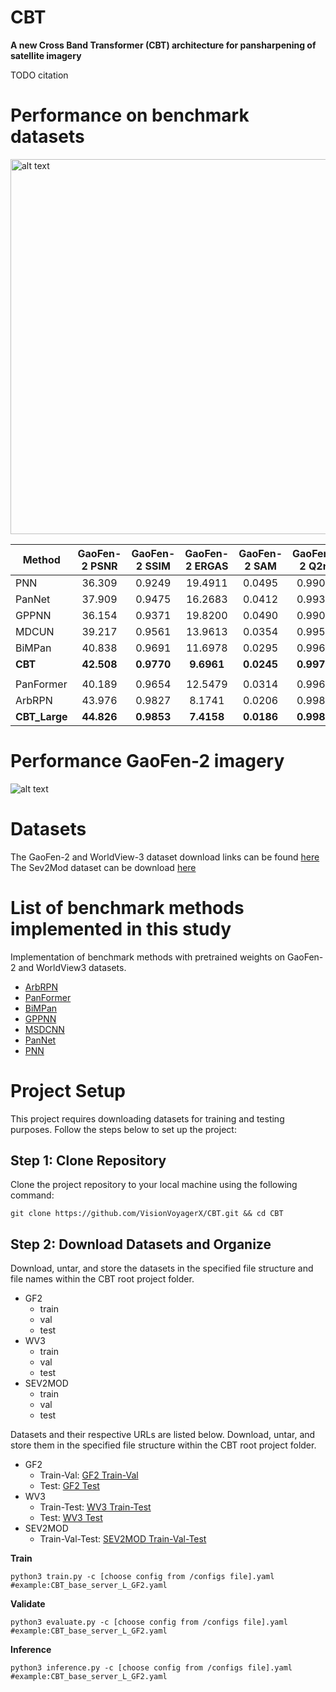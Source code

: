 # CBT

**A new Cross Band Transformer (CBT) architecture for pansharpening of satellite imagery**

TODO citation


# Performance on benchmark datasets


<img src="https://github.com/nickdndndn/CBT/blob/main/Images/comparison.png?raw=true" alt="alt text" width=600>


| Method         | GaoFen-2 PSNR | GaoFen-2 SSIM | GaoFen-2 ERGAS | GaoFen-2 SAM | GaoFen-2 Q2n | WorldView-3 PSNR | WorldView-3 SSIM | WorldView-3 ERGAS | WorldView-3 SAM | WorldView-3 Q2n |
|----------------|:-------------:|:-------------:|:--------------:|:------------:|:------------:|:----------------:|:----------------:|:-----------------:|:--------------:|:---------------:|
| PNN            | 36.309        | 0.9249        | 19.4911        | 0.0495       | 0.9909       | 31.225           | 0.9042           | 70.9026           | 0.1346         | 0.9604          |
| PanNet         | 37.909        | 0.9475        | 16.2683        | 0.0412       | 0.9937       | 33.146           | 0.9440           | 56.8292           | 0.1072         | 0.9743          |
| GPPNN          | 36.154        | 0.9371        | 19.8200        | 0.0490       | 0.9908       | 34.624           | 0.9610           | 47.4321           | 0.0870         | 0.9824          |
| MDCUN          | 39.217        | 0.9561        | 13.9613        | 0.0354       | 0.9954       | 35.231           | 0.9604           | 44.1955           | 0.0823         | 0.9848          |
| BiMPan         | 40.838        | 0.9691        | 11.6978        | 0.0295       | 0.9968       | 35.342           | 0.9648           | 43.7202           | 0.0801         | 0.9853          |
| **CBT**        | **42.508**    | **0.9770**    | **9.6961**     | **0.0245**   | **0.9978**   | **36.650**       | **0.9731**       | **37.4723**       | **0.0701**     | **0.9890**      |
|                |               |               |                |              |              |                  |                  |                   |                |                 |
| PanFormer      | 40.189        | 0.9654        | 12.5479        | 0.0314       | 0.9963       | 34.956           | 0.9629           | 45.4887           | 0.0822         | 0.9844          |
| ArbRPN         | 43.976        | 0.9827        | 8.1741         | 0.0206       | 0.9984       | 37.540           | 0.9775           | 33.5207           | 0.0633         | 0.9913          |
| **CBT_Large**  | **44.826**    | **0.9853**    | **7.4158**     | **0.0186**   | **0.9987**   | **37.719**       | **0.9783**       | **32.8023**       | **0.0620**     | **0.9916**      |




# Performance GaoFen-2 imagery

![alt text](https://github.com/nickdndndn/CBT/blob/main/Images/visualization.png?raw=true)

# Datasets

The GaoFen-2 and WorldView-3 dataset download links can be found [here](https://github.com/liangjiandeng/PanCollection)
The Sev2Mod dataset can be download [here](https://zenodo.org/records/8360458)

# List of benchmark methods implemented in this study

 Implementation of benchmark methods with pretrained weights on GaoFen-2 and WorldView3 datasets.
 
- [ArbRPN](https://github.com/VisionVoyagerX/ArbRPN)
- [PanFormer](https://github.com/VisionVoyagerX/PanFormer)
- [BiMPan](https://github.com/VisionVoyagerX/BiMPan)
- [GPPNN](https://github.com/VisionVoyagerX/GPPNN)
- [MSDCNN](https://github.com/VisionVoyagerX/MDCUN)
- [PanNet](https://github.com/VisionVoyagerX/PanNet)
- [PNN](https://github.com/VisionVoyagerX/PNN)

# Project Setup

This project requires downloading datasets for training and testing purposes. Follow the steps below to set up the project:

## Step 1: Clone Repository

Clone the project repository to your local machine using the following command:

```
git clone https://github.com/VisionVoyagerX/CBT.git && cd CBT
```

## Step 2: Download Datasets and Organize

Download, untar, and store the datasets in the specified file structure and file names within the CBT root project folder.

- GF2
    - train
    - val
    - test
- WV3
    - train
    - val
    - test
- SEV2MOD
    - train
    - val
    - test

Datasets and their respective URLs are listed below. Download, untar, and store them in the specified file structure within the CBT root project folder.

- GF2
    - Train-Val: [GF2 Train-Val](https://drive.google.com/drive/folders/1gNV7BlGy06ee0BqgxBfFMNnfzGrPTA9K)
    - Test: [GF2 Test](https://drive.google.com/drive/folders/1g4f2NElV7By2gWhCavrDaglzCxiDT6CP)
- WV3
    - Train-Test: [WV3 Train-Test](https://drive.google.com/drive/folders/1CHs49xius3zH3PIrAxAkbNfKEy82_fMb)
    - Test: [WV3 Test](https://drive.google.com/drive/folders/1EYjaAxTheNPvukvifKXMq8m_dJ-8qz8G)
- SEV2MOD
    - Train-Val-Test: [SEV2MOD Train-Val-Test](https://zenodo.org/records/8360458)

**Train**

`
python3 train.py -c [choose config from /configs file].yaml #example:CBT_base_server_L_GF2.yaml
`

**Validate**

`
python3 evaluate.py -c [choose config from /configs file].yaml #example:CBT_base_server_L_GF2.yaml
`

**Inference**

`
python3 inference.py -c [choose config from /configs file].yaml #example:CBT_base_server_L_GF2.yaml
`
